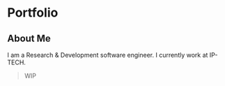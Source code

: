 # Portfolio

## About Me

I am a Research & Development software engineer. I currently work at IP-TECH.
> WIP